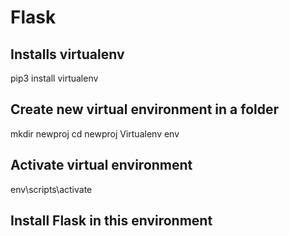 # Flask 


## Installs virtualenv 

pip3 install virtualenv  

## Create new virtual environment in a folder  

mkdir newproj
cd newproj
Virtualenv env   

## Activate virtual environment 
env\scripts\activate   

## Install Flask in this environment